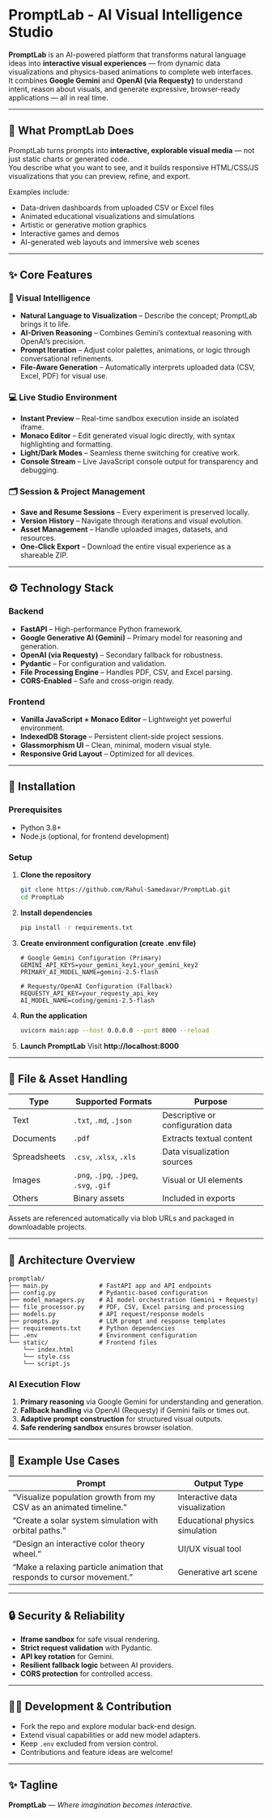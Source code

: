 # PromptLab - AI Visual Intelligence Studio

**PromptLab** is an AI-powered platform that transforms natural language ideas into **interactive visual experiences** — from dynamic data visualizations and physics-based animations to complete web interfaces.  
It combines **Google Gemini** and **OpenAI (via Requesty)** to understand intent, reason about visuals, and generate expressive, browser-ready applications — all in real time.

---

## 🌈 What PromptLab Does

PromptLab turns prompts into **interactive, explorable visual media** — not just static charts or generated code.  
You describe what you want to see, and it builds responsive HTML/CSS/JS visualizations that you can preview, refine, and export.

Examples include:
- Data-driven dashboards from uploaded CSV or Excel files  
- Animated educational visualizations and simulations  
- Artistic or generative motion graphics  
- Interactive games and demos  
- AI-generated web layouts and immersive web scenes  

---

## ✨ Core Features

### 🧠 Visual Intelligence
- **Natural Language to Visualization** – Describe the concept; PromptLab brings it to life.  
- **AI-Driven Reasoning** – Combines Gemini’s contextual reasoning with OpenAI’s precision.  
- **Prompt Iteration** – Adjust color palettes, animations, or logic through conversational refinements.  
- **File-Aware Generation** – Automatically interprets uploaded data (CSV, Excel, PDF) for visual use.

### 💻 Live Studio Environment
- **Instant Preview** – Real-time sandbox execution inside an isolated iframe.  
- **Monaco Editor** – Edit generated visual logic directly, with syntax highlighting and formatting.  
- **Light/Dark Modes** – Seamless theme switching for creative work.  
- **Console Stream** – Live JavaScript console output for transparency and debugging.

### 🗂️ Session & Project Management
- **Save and Resume Sessions** – Every experiment is preserved locally.  
- **Version History** – Navigate through iterations and visual evolution.  
- **Asset Management** – Handle uploaded images, datasets, and resources.  
- **One-Click Export** – Download the entire visual experience as a shareable ZIP.

---

## ⚙️ Technology Stack

### Backend
- **FastAPI** – High-performance Python framework.  
- **Google Generative AI (Gemini)** – Primary model for reasoning and generation.  
- **OpenAI (via Requesty)** – Secondary fallback for robustness.  
- **Pydantic** – For configuration and validation.  
- **File Processing Engine** – Handles PDF, CSV, and Excel parsing.  
- **CORS-Enabled** – Safe and cross-origin ready.

### Frontend
- **Vanilla JavaScript + Monaco Editor** – Lightweight yet powerful environment.  
- **IndexedDB Storage** – Persistent client-side project sessions.  
- **Glassmorphism UI** – Clean, minimal, modern visual style.  
- **Responsive Grid Layout** – Optimized for all devices.

---

## 🧩 Installation

### Prerequisites
- Python 3.8+  
- Node.js (optional, for frontend development)

### Setup

1. **Clone the repository**
   ```bash
   git clone https://github.com/Rahul-Samedavar/PromptLab.git
   cd PromptLab
   ```

2. **Install dependencies**
   ```bash
   pip install -r requirements.txt
   ```

3. **Create environment configuration (create .env file)**
   ```env
   # Google Gemini Configuration (Primary)
   GEMINI_API_KEYS=your_gemini_key1,your_gemini_key2
   PRIMARY_AI_MODEL_NAME=gemini-2.5-flash

   # Requesty/OpenAI Configuration (Fallback)
   REQUESTY_API_KEY=your_requesty_api_key
   AI_MODEL_NAME=coding/gemini-2.5-flash
   ```

4. **Run the application**
   ```bash
   uvicorn main:app --host 0.0.0.0 --port 8000 --reload
   ```

5. **Launch PromptLab**
   Visit **http://localhost:8000**

---


## 📁 File & Asset Handling

| Type | Supported Formats | Purpose |
|------|-------------------|----------|
| Text | `.txt`, `.md`, `.json` | Descriptive or configuration data |
| Documents | `.pdf` | Extracts textual content |
| Spreadsheets | `.csv`, `.xlsx`, `.xls` | Data visualization sources |
| Images | `.png`, `.jpg`, `.jpeg`, `.svg`, `.gif` | Visual or UI elements |
| Others | Binary assets | Included in exports |

Assets are referenced automatically via blob URLs and packaged in downloadable projects.

---

## 🧱 Architecture Overview

```
promptlab/
├── main.py              # FastAPI app and API endpoints
├── config.py            # Pydantic-based configuration
├── model_managers.py    # AI model orchestration (Gemini + Requesty)
├── file_processor.py    # PDF, CSV, Excel parsing and processing
├── models.py            # API request/response models
├── prompts.py           # LLM prompt and response templates
├── requirements.txt     # Python dependencies
├── .env                 # Environment configuration
└── static/              # Frontend files
    └── index.html  
    └── style.css  
    └── script.js

```

### AI Execution Flow
1. **Primary reasoning** via Google Gemini for understanding and generation.  
2. **Fallback handling** via OpenAI (Requesty) if Gemini fails or times out.  
3. **Adaptive prompt construction** for structured visual outputs.  
4. **Safe rendering sandbox** ensures browser isolation.

---

## 🎨 Example Use Cases

| Prompt | Output Type |
|--------|--------------|
| “Visualize population growth from my CSV as an animated timeline.” | Interactive data visualization |
| “Create a solar system simulation with orbital paths.” | Educational physics simulation |
| “Design an interactive color theory wheel.” | UI/UX visual tool |
| “Make a relaxing particle animation that responds to cursor movement.” | Generative art scene |

---

## 🔒 Security & Reliability

- **Iframe sandbox** for safe visual rendering.  
- **Strict request validation** with Pydantic.  
- **API key rotation** for Gemini.  
- **Resilient fallback logic** between AI providers.  
- **CORS protection** for controlled access.

---

## 🧑‍💻 Development & Contribution

- Fork the repo and explore modular back-end design.  
- Extend visual capabilities or add new model adapters.  
- Keep `.env` excluded from version control.  
- Contributions and feature ideas are welcome!

---

## ✨ Tagline

**PromptLab** — *Where imagination becomes interactive.*
